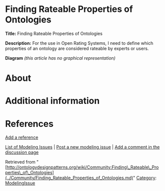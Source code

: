 #  Finding Rateable Properties of Ontologies


__Title:__ Finding Rateable Properties of Ontologies


__Description:__ For the use in Open Rating Systems, I need to define which properties of an ontology are considered rateable by experts or users. 


__Diagram__
_(this article has no graphical representation)_



#  About


  




#  Additional information


#  References


[Add a reference](index.php@title=Odp%253AAdd_reference&subject=Community%253AFinding+Rateable+Properties+of+Ontologies.html "http://ontologydesignpatterns.org/wiki/index.php?title=Odp:Add_reference&subject=Community%3AFinding+Rateable+Properties+of+Ontologies")


  




 [List of Modeling Issues](../Community/Main.md "Community:Main") | [Post a new modeling issue](../Community/PostModelingIssue.md "Community:PostModelingIssue") | [Add a comment in the discussion page](index.php@title=Odp%253AAdd_comment&target=Community_talk%253AFinding_Rateable_Properties_of_Ontologies.html#New_comment "http://ontologydesignpatterns.org/wiki/index.php?title=Odp:Add_comment&target=Community_talk:Finding_Rateable_Properties_of_Ontologies#New_comment")


Retrieved from "[http://ontologydesignpatterns.org/wiki/Community:Finding\_Rateable\_Properties\_of\_Ontologies](../Community/Finding_Rateable_Properties_of_Ontologies.md)"
 [Category](http://ontologydesignpatterns.org/wiki/Special:Categories "Special:Categories"): [ModelingIssue](../Category/ModelingIssue.md "Category:ModelingIssue")